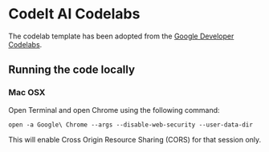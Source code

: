 # CodeIt AI Codelabs

The codelab template has been adopted from the [Google Developer Codelabs](https://codelabs.developers.google.com).

## Running the code locally

### Mac OSX
Open Terminal and open Chrome using the following command:
```
open -a Google\ Chrome --args --disable-web-security --user-data-dir
```

This will enable Cross Origin Resource Sharing (CORS) for that session only.
